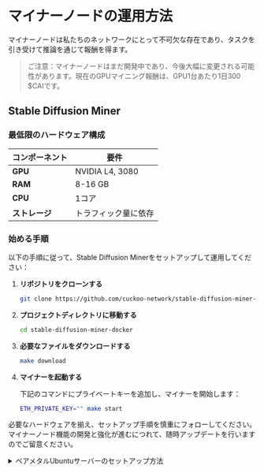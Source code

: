 # マイナーノードの運用方法

マイナーノードは私たちのネットワークにとって不可欠な存在であり、タスクを引き受けて推論を通じて報酬を得ます。

> ご注意：マイナーノードはまだ開発中であり、今後大幅に変更される可能性があります。現在のGPUマイニング報酬は、GPU1台あたり1日300 $CAIです。

## Stable Diffusion Miner

### 最低限のハードウェア構成

| コンポーネント | 要件                 |
| -------------- | -------------------- |
| **GPU**        | NVIDIA L4, 3080      |
| **RAM**        | 8-16 GB              |
| **CPU**        | 1コア                |
| **ストレージ** | トラフィック量に依存 |

### 始める手順

以下の手順に従って、Stable Diffusion Minerをセットアップして運用してください：

1. **リポジトリをクローンする**

   ```sh
   git clone https://github.com/cuckoo-network/stable-diffusion-miner-docker.git
   ```

2. **プロジェクトディレクトリに移動する**

   ```sh
   cd stable-diffusion-miner-docker
   ```

3. **必要なファイルをダウンロードする**

   ```sh
   make download
   ```

4. **マイナーを起動する**

   下記のコマンドにプライベートキーを追加し、マイナーを開始します：

   ```sh
   ETH_PRIVATE_KEY="" make start
   ```

必要なハードウェアを揃え、セットアップ手順を慎重にフォローしてください。マイナーノード機能の開発と強化が進むにつれて、随時アップデートを行いますのでご留意ください。

<details class="p-4 bg-white rounded-lg shadow hover:bg-gray-50 focus:outline-none focus:ring-2 focus:ring-blue-500">
  <summary class="cursor-pointer text-xl font-semibold">
    ベアメタルUbuntuサーバーのセットアップ方法
  </summary>
  # ベアメタルUbuntuサーバー

### Nvidiaコンテナツールキットのインストール

`make start`を実行中に次のエラーが発生した場合：

```text
[+] Running 1/2
 ✔ Container webui-docker-relay-node-1  Running                                                                                                                                             0.0s
 ⠹ Container webui-docker-auto-1        Starting                                                                                                                                            0.3s
Error response from daemon: failed to create task for container: failed to create shim task: OCI runtime create failed: runc create failed: unable to start container process: error during container init: error running hook #0: error running hook: exit status 1, stdout: , stderr: Auto-detected mode as 'legacy'
nvidia-container-cli: initialization error: load library failed: libnvidia-ml.so.1: cannot open shared object file: no such file or directory: unknown
make: *** [Makefile:11: start] Error 1
```

これは、Nvidiaコンテナツールキットがインストールされていないことを意味します。[公式インストールガイド](https://docs.nvidia.com/datacenter/cloud-native/container-toolkit/latest/install-guide.html)に従ってツールキットをインストールしてください。

### カスタムDockerデーモン設定

カスタム構成ファイルを使用してDockerを設定するには、以下の手順に従ってください：

1. **カスタム構成ファイルを準備する**
   カスタム構成ファイルが`$HOME/.config/docker/daemon.json`にあることを確認します。

2. **Docker systemdサービスを修正する**
   `daemon.json`ファイルに`nvidia`が含まれているが、`sudo docker run --rm --runtime=nvidia --gpus all ubuntu nvidia-smi`を実行しても`docker: Error response from daemon: unknown or invalid runtime name: nvidia.`というエラーが出る場合は、Docker systemdサービスファイルを修正します：

3. Dockerサービス用にsystemdドロップインディレクトリを作成します：

   ```bash
   sudo mkdir -p /etc/systemd/system/docker.service.d
   ```

4. このディレクトリ内で`override.conf`ファイルを作成または編集します：

   ```bash
   sudo nano /etc/systemd/system/docker.service.d/override.conf
   ```

5. カスタム構成ファイルのパスを指定する設定を追加します：

   ```ini
   [Service]
   ExecStart=
   ExecStart=/usr/bin/dockerd --config-file=/home/your-username/.config/docker/daemon.json
   ```

   `your-username`を実際のユーザー名に置き換えてください。`$HOME`の代わりにフルパスを使用してください。

6. **変更を適用する**
   systemdマネージャーの構成をリロードし、Dockerを再起動します：

   ```bash
   sudo systemctl daemon-reload
   sudo systemctl restart docker
   ```

7. **構成を確認する**
   Dockerがカスタム構成を使用しているか確認します：
   ```bash
   sudo docker run --rm --runtime=nvidia --gpus all ubuntu nvidia-smi
   ```

### トラブルシューティング：NVMLの初期化失敗

`Failed to initialize NVML: Unknown Error`というエラーが発生した場合は、以下の手順を試してください：

1. Nvidiaコンテナランタイムの構成を編集します：

   ```bash
   sudo vim /etc/nvidia-container-runtime/config.toml
   ```

   `no-cgroups`を`false`に変更してファイルを保存します。

2. Dockerデーモンを再起動します：

   ```bash
   sudo systemctl restart docker
   ```

3. 構成をテストします：
   ```bash
   sudo docker run --rm --runtime=nvidia --gpus all ubuntu nvidia-smi
   ```

</details>
